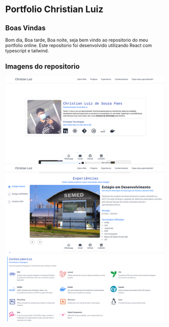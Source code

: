 # Portfolio Christian Luiz

## Boas Vindas

Bom dia, Boa tarde, Boa noite, seja bem vindo ao repositorio do meu portfolio online.
Este repositorio foi desenvolvido utilizando React com typescript e tailwind.

## Imagens do repositorio


![alt text](portfolio/../public/prints/Screenshot%20from%202023-06-28%2014-26-05.png)
![alt text](portfolio/../public/prints/Screenshot%20from%202023-06-28%2014-26-10.png)
![alt text](portfolio/../public/prints/Screenshot%20from%202023-06-28%2014-26-24.png)

